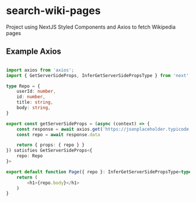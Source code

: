 # search-wiki-pages
Project using NextJS Styled Components and Axios to fetch Wikipedia pages

## Example Axios

```typescript

import axios from 'axios';
import { GetServerSideProps, InferGetServerSidePropsType } from 'next';

type Repo = {
    userId: number,
    id: number,
    title: string,
    body: string,
}

export const getServerSideProps = (async (context) => {
    const response = await axios.get('https://jsonplaceholder.typicode.com/posts/1');
    const repo = await response.data

    return { props: { repo } }
}) satisfies GetServerSideProps<{
    repo: Repo
}>

export default function Page({ repo }: InferGetServerSidePropsType<typeof getServerSideProps>) {
    return (
        <h1>{repo.body}</h1>
    )
}

```
